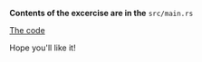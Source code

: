 **Contents of the excercise are in the** ```src/main.rs```

[The code](https://github.com/TheCodeSommelier/r_d_rust_lesson_1/blob/master/src/main.rs)

Hope you'll like it!
